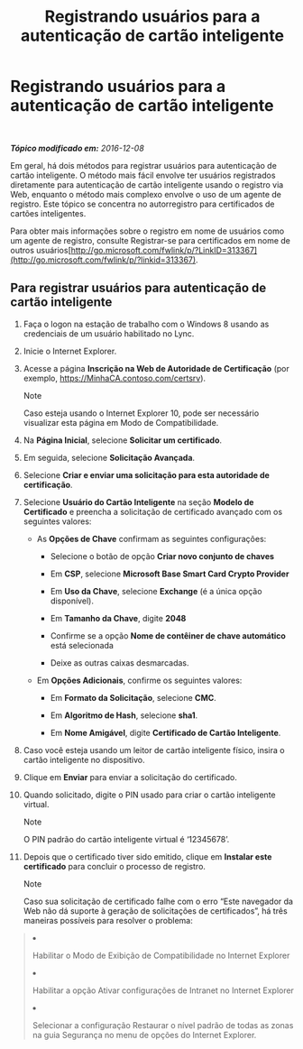 ﻿---
title: Registrando usuários para a autenticação de cartão inteligente
TOCTitle: Registrando usuários para a autenticação de cartão inteligente
ms:assetid: a6445a83-a94b-423f-ba2a-12b5f84c5d75
ms:mtpsurl: https://technet.microsoft.com/pt-br/library/Dn308570(v=OCS.15)
ms:contentKeyID: 56270458
ms.date: 12/10/2016
mtps_version: v=OCS.15
ms.translationtype: HT
---

# Registrando usuários para a autenticação de cartão inteligente

 

_**Tópico modificado em:** 2016-12-08_

Em geral, há dois métodos para registrar usuários para autenticação de cartão inteligente. O método mais fácil envolve ter usuários registrados diretamente para autenticação de cartão inteligente usando o registro via Web, enquanto o método mais complexo envolve o uso de um agente de registro. Este tópico se concentra no autorregistro para certificados de cartões inteligentes.

Para obter mais informações sobre o registro em nome de usuários como um agente de registro, consulte Registrar-se para certificados em nome de outros usuários[http://go.microsoft.com/fwlink/p/?LinkID=313367](http://go.microsoft.com/fwlink/p/?linkid=313367).

## Para registrar usuários para autenticação de cartão inteligente

1.  Faça o logon na estação de trabalho com o Windows 8 usando as credenciais de um usuário habilitado no Lync.

2.  Inicie o Internet Explorer.

3.  Acesse a página **Inscrição na Web de Autoridade de Certificação** (por exemplo, https://MinhaCA.contoso.com/certsrv).
    
    > [!NOTE]  
    > Caso esteja usando o Internet Explorer 10, pode ser necessário visualizar esta página em Modo de Compatibilidade.

4.  Na **Página Inicial**, selecione **Solicitar um certificado**.

5.  Em seguida, selecione **Solicitação Avançada**.

6.  Selecione **Criar e enviar uma solicitação para esta autoridade de certificação**.

7.  Selecione **Usuário do Cartão Inteligente** na seção **Modelo de Certificado** e preencha a solicitação de certificado avançado com os seguintes valores:
    
      - As **Opções de Chave** confirmam as seguintes configurações:
        
          - Selecione o botão de opção **Criar novo conjunto de chaves**
        
          - Em **CSP**, selecione **Microsoft Base Smart Card Crypto Provider**
        
          - Em **Uso da Chave**, selecione **Exchange** (é a única opção disponível).
        
          - Em **Tamanho da Chave**, digite **2048**
        
          - Confirme se a opção **Nome de contêiner de chave automático** está selecionada
        
          - Deixe as outras caixas desmarcadas.
    
      - Em **Opções Adicionais**, confirme os seguintes valores:
        
          - Em **Formato da Solicitação**, selecione **CMC**.
        
          - Em **Algoritmo de Hash**, selecione **sha1**.
        
          - Em **Nome Amigável**, digite **Certificado de Cartão Inteligente**.

8.  Caso você esteja usando um leitor de cartão inteligente físico, insira o cartão inteligente no dispositivo.

9.  Clique em **Enviar** para enviar a solicitação do certificado.

10. Quando solicitado, digite o PIN usado para criar o cartão inteligente virtual.
    
    > [!NOTE]  
    > O PIN padrão do cartão inteligente virtual é ‘12345678’.

11. Depois que o certificado tiver sido emitido, clique em **Instalar este certificado** para concluir o processo de registro.
    
    > [!NOTE]  
    > Caso sua solicitação de certificado falhe com o erro “Este navegador da Web não dá suporte à geração de solicitações de certificados”, há três maneiras possíveis para resolver o problema:    <ol>    
> <li><p>Habilitar o Modo de Exibição de Compatibilidade no Internet Explorer</p></li>    
> 
> <li><p>Habilitar a opção Ativar configurações de Intranet no Internet Explorer</p></li>    
> 
> 
> <li><p>Selecionar a configuração Restaurar o nível padrão de todas as zonas na guia Segurança no menu de opções do Internet Explorer.</p></li>    </ol>

